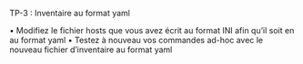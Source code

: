 TP-3 : Inventaire au format yaml 

• Modifiez le fichier hosts que vous avez écrit au format INI afin qu’il soit en au format yaml 
• Testez à nouveau vos commandes ad-hoc avec le nouveau fichier d’inventaire au format yaml

